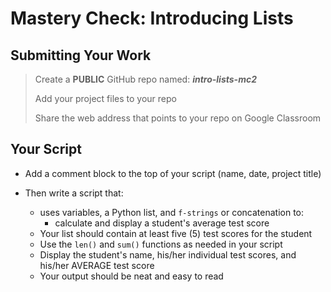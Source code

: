 # Mastery Check: Introducing Lists

## Submitting Your Work
> Create a **PUBLIC** GitHub repo named: ***intro-lists-mc2***
>
> Add your project files to your repo
> 
> Share the web address that points to your repo on Google Classroom

## Your Script
- Add a comment block to the top of your script (name, date, project title)

- Then write a script that:
  - uses variables, a Python list, and `f-strings` or concatenation to:
    - calculate and display a student's average test score
  - Your list should contain at least five (5) test scores for the student
  - Use the `len()` and `sum()` functions as needed in your script
  - Display the student's name, his/her individual test scores, and his/her AVERAGE test score
  - Your output should be neat and easy to read
